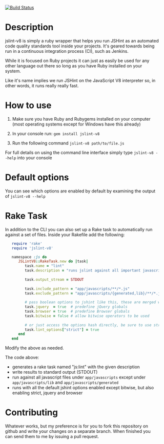 [![Build Status](https://secure.travis-ci.org/whoward/jslint-v8.png)](http://travis-ci.org/whoward/jslint-v8)

# Description

jslint-v8 is simply a ruby wrapper that helps you run JSHint as an automated
code quality standards tool inside your projects.  It's geared towards being run
in a continuous integration process (CI), such as Jenkins.

While it is focused on Ruby projects it can just as easily be used for any other 
language out there so long as you have Ruby installed on your system.

Like it's name implies we run JSHint on the JavaScript V8 interpreter so, in 
other words, it runs really really fast.

# How to use

1. Make sure you have Ruby and Rubygems installed on your computer (most operating systems except for Windows have this already)

2. In your console run: ```gem install jslint-v8```

3. Run the following command ```jslint-v8 path/to/file.js```

For full details on using the command line interface simply type ```jslint-v8 --help``` into your console

# Default options

You can see which options are enabled by default by examining the output of ```jslint-v8 --help```

# Rake Task

In addition to the CLI you can also set up a Rake task to automatically run against
a set of files.  Inside your Rakefile add the following:

```ruby
   require 'rake'
   require 'jslint-v8'

   namespace :js do
      JSLintV8::RakeTask.new do |task|
         task.name = "lint"
         task.description = "runs jslint against all important javascript files"
         
         task.output_stream = STDOUT
         
         task.include_pattern = "app/javascripts/**/*.js"
         task.exclude_pattern = "app/javascripts/{generated,lib}/**/*.js"
         
         # pass boolean options to jshint like this, these are merged with the default options
         task.jquery  = true  # predefine jQuery globals
         task.browser = true  # predefine Browser globals
         task.bitwise = false # allow bitwise operators to be used
         
         # or just access the options hash directly, be sure to use strings for keys
         task.lint_options["strict"] = true
      end
   end
```

Modify the above as needed.

The code above:

- generates a rake task named "js:lint" with the given description 
- write results to standard output (STDOUT)
- run against all javascript files under ```app/javascripts``` except under ```app/javascripts/lib``` and ```app/javascripts/generated```
- runs with all the default jshint options enabled except bitwise, but also enabling strict, jquery and browser

# Contributing

Whatever works, but my preference is for you to fork this repository on github
and write your changes on a separate branch.  When finished you can send them
to me by issuing a pull request.
